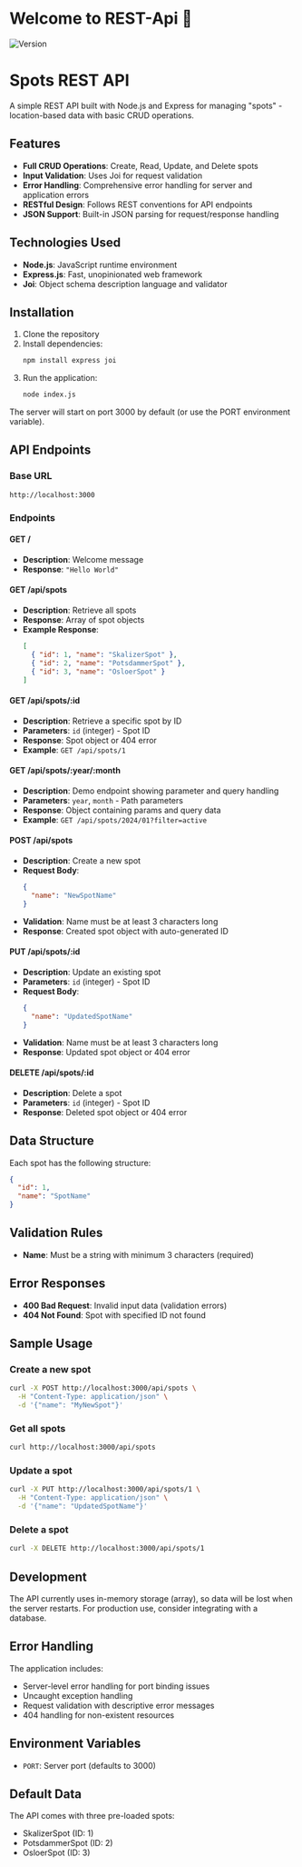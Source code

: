 # Welcome to REST-Api 👋
![Version](https://img.shields.io/badge/version-1.0.0-blue.svg?cacheSeconds=2592000)

# Spots REST API

A simple REST API built with Node.js and Express for managing "spots" - location-based data with basic CRUD operations.

## Features

- **Full CRUD Operations**: Create, Read, Update, and Delete spots
- **Input Validation**: Uses Joi for request validation
- **Error Handling**: Comprehensive error handling for server and application errors
- **RESTful Design**: Follows REST conventions for API endpoints
- **JSON Support**: Built-in JSON parsing for request/response handling

## Technologies Used

- **Node.js**: JavaScript runtime environment
- **Express.js**: Fast, unopinionated web framework
- **Joi**: Object schema description language and validator

## Installation

1. Clone the repository
2. Install dependencies:
   ```bash
   npm install express joi
   ```
3. Run the application:
   ```bash
   node index.js
   ```

The server will start on port 3000 by default (or use the PORT environment variable).

## API Endpoints

### Base URL
```
http://localhost:3000
```

### Endpoints

#### **GET /** 
- **Description**: Welcome message
- **Response**: `"Hello World"`

#### **GET /api/spots**
- **Description**: Retrieve all spots
- **Response**: Array of spot objects
- **Example Response**:
  ```json
  [
    { "id": 1, "name": "SkalizerSpot" },
    { "id": 2, "name": "PotsdammerSpot" },
    { "id": 3, "name": "OsloerSpot" }
  ]
  ```

#### **GET /api/spots/:id**
- **Description**: Retrieve a specific spot by ID
- **Parameters**: `id` (integer) - Spot ID
- **Response**: Spot object or 404 error
- **Example**: `GET /api/spots/1`

#### **GET /api/spots/:year/:month**
- **Description**: Demo endpoint showing parameter and query handling
- **Parameters**: `year`, `month` - Path parameters
- **Response**: Object containing params and query data
- **Example**: `GET /api/spots/2024/01?filter=active`

#### **POST /api/spots**
- **Description**: Create a new spot
- **Request Body**:
  ```json
  {
    "name": "NewSpotName"
  }
  ```
- **Validation**: Name must be at least 3 characters long
- **Response**: Created spot object with auto-generated ID

#### **PUT /api/spots/:id**
- **Description**: Update an existing spot
- **Parameters**: `id` (integer) - Spot ID
- **Request Body**:
  ```json
  {
    "name": "UpdatedSpotName"
  }
  ```
- **Validation**: Name must be at least 3 characters long
- **Response**: Updated spot object or 404 error

#### **DELETE /api/spots/:id**
- **Description**: Delete a spot
- **Parameters**: `id` (integer) - Spot ID
- **Response**: Deleted spot object or 404 error

## Data Structure

Each spot has the following structure:
```json
{
  "id": 1,
  "name": "SpotName"
}
```

## Validation Rules

- **Name**: Must be a string with minimum 3 characters (required)

## Error Responses

- **400 Bad Request**: Invalid input data (validation errors)
- **404 Not Found**: Spot with specified ID not found

## Sample Usage

### Create a new spot
```bash
curl -X POST http://localhost:3000/api/spots \
  -H "Content-Type: application/json" \
  -d '{"name": "MyNewSpot"}'
```

### Get all spots
```bash
curl http://localhost:3000/api/spots
```

### Update a spot
```bash
curl -X PUT http://localhost:3000/api/spots/1 \
  -H "Content-Type: application/json" \
  -d '{"name": "UpdatedSpotName"}'
```

### Delete a spot
```bash
curl -X DELETE http://localhost:3000/api/spots/1
```

## Development

The API currently uses in-memory storage (array), so data will be lost when the server restarts. For production use, consider integrating with a database.

## Error Handling

The application includes:
- Server-level error handling for port binding issues
- Uncaught exception handling
- Request validation with descriptive error messages
- 404 handling for non-existent resources

## Environment Variables

- `PORT`: Server port (defaults to 3000)

## Default Data

The API comes with three pre-loaded spots:
- SkalizerSpot (ID: 1)
- PotsdammerSpot (ID: 2)  
- OsloerSpot (ID: 3)
